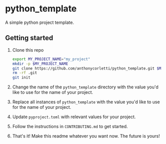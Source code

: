 # python_template

A simple python project template.

## Getting started

1. Clone this repo

    ```sh
    export MY_PROJECT_NAME="my_project"
    mkdir -p $MY_PROJECT_NAME
    git clone https://github.com/anthonycorletti/python_template.git $MY_PROJECT_NAME && cd $MY_PROJECT_NAME
    rm -rf .git
    git init
    ```

1. Change the name of the `python_template` directory with the value you'd like to use for the name of your project.

1. Replace all instances of `python_template` with the value you'd like to use for the name of your project.

1. Update `pyproject.toml` with relevant values for your project.

1. Follow the instructions in `CONTRIBUTING.md` to get started.

1. That's it! Make this readme whatever you want now. The future is yours!
